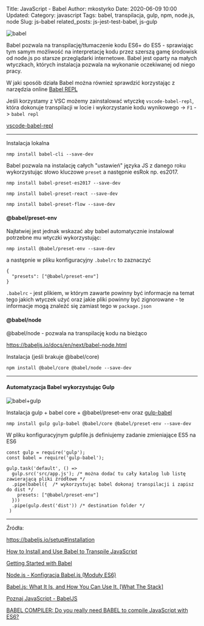 Title: JavaScript - Babel
Author: mkostyrko
Date: 2020-06-09 10:00
Updated:
Category: javascript
Tags: babel, transpilacja, gulp, npm, node.js, node
Slug: js-babel
related_posts: js-jest-test-babel, js-gulp

![babel](https://www.lambdatest.com/blog/wp-content/uploads/2018/06/babel.png)

Babel pozwala na transpilację/tłumaczenie kodu ES6+ do ES5 - sprawiając tym samym możliwość na interpretację kodu przez szerszą gamę środowisk od node.js po starsze przeglądarki internetowe.
Babel jest oparty na małych wtyczkach, których instalacja pozwala na wykonanie oczekiwanej od niego pracy.

W jaki sposób działa Babel można również sprawdzić korzystając z narzędzia online [Babel REPL](https://babeljs.io/en/repl)

Jeśli korzystamy z VSC możemy zainstalować wtyczkę `vscode-babel-repl`, która dokonuje transpilacji w locie i wykorzystanie kodu wynikowego -> `F1` -> `babel repl`

  [vscode-babel-repl](https://raw.githubusercontent.com/t-sauer/vscode-babel-repl/master/babel.gif)

---

Instalacja lokalna

    nmp install babel-cli --save-dev

Babel pozwala na instalację całych "ustawień" języka JS z danego roku wykorzystując słowo kluczowe `preset` a następnie esRok np. es2017.

    nmp install babel-preset-es2017 --save-dev

    nmp install babel-preset-react --save-dev

    nmp install babel-preset-flow --save-dev

#### @babel/preset-env

Najłatwiej jest jednak wskazać aby babel automatycznie instalował potrzebne mu wtyczki wykorzystując:

    nmp install @babel/preset-env --save-dev

a następnie w pliku konfiguracyjny `.babelrc` to zaznaczyć

    {
      "presets": ["@babel/preset-env"]
    }

`.babelrc` - jest plikiem, w którym zawarte powinny być informacje na temat tego jakich wtyczek użyć oraz jakie pliki powinny być zignorowane - te informacje mogą znaleźć się zamiast tego w `package.json`

#### @babel/node

@babel/node - pozwala na transpilację kodu na bieżąco

https://babeljs.io/docs/en/next/babel-node.html

Instalacja (jeśli brakuje @babel/core)

    npm install @babel/core @babel/node --save-dev

---

#### Automatyzacja Babel wykorzystując Gulp

![babel+gulp](https://fernandolujan.ca/sites/default/files/styles/large/public/field/image/gulp-babel.png)

Instalacja gulp + babel core + @babel/preset-env oraz [gulp-babel](https://www.npmjs.com/package/gulp-babel)

    nmp install gulp gulp-babel @babel/core @babel/preset-env --save-dev

W pliku konfiguracyjnym gulpfile.js definiujemy zadanie zmieniające ES5 na ES6

    const gulp = require('gulp');
    const babel = require('gulp-babel');

    gulp.task('default', () =>
      gulp.src('src/app.js'); /* można dodać tu cały katalog lub listę zawierającą pliki źródłowe */ 
      .pipe(babel({  /* wykorzystując babel dokonaj transpilacji i zapisz do dist */
        presets: ["@babel/preset-env"]
      }))
      .pipe(gulp.dest('dist')) /* destination folder */
     )

---

Źródła:

https://babeljs.io/setup#installation

[How to Install and Use Babel to Transpile JavaScript](https://www.youtube.com/watch?v=ju4fnkkc0x0)

[Getting Started with Babel](https://www.youtube.com/watch?v=ahh65GQz74g)

[Node.js - Konfigracja Babel.js (Moduły ES6)](https://www.youtube.com/watch?v=T1ZwhqojI7o&t=179s)

[Babel.js: What It Is, and How You Can Use It. [What The Stack]](https://www.youtube.com/watch?v=C2PDAGCrk_g)

[Poznaj JavaScript - BabelJS](https://www.youtube.com/watch?v=NMlc0_i5z5I)

[BABEL COMPILER: Do you really need BABEL to compile JavaScript with ES6?](https://www.youtube.com/watch?v=MzZilaM16oY)